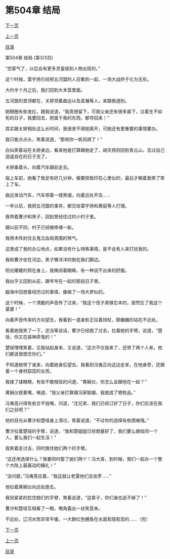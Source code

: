 <h1>第504章   结局</h1>
            <div><p><a href="./1512_%E5%BC%80%E6%96%B0%E4%B9%A6%E4%BA%86.md">下一页</a></p><p><a href="./1510_%E7%AC%AC504%E7%AB%A0_%E7%BB%93%E5%B1%80.md">上一页</a></p><p><a href="../">目录</a></p></div>
            <div><p>第504章   结局 (第3/3页)</p><p>“您客气了，以后会有更多灵皇级别人物出现的。”</p><p>这个时候，雷宇扬已经把五河盟的人召集到一起，一场大战终于化为无形。</p><p>大约半个月之后，我们回到大本营里面。</p><p>五河盟的首领都在，关婷领着曲远以及袁瀚等人，来跟我道别。</p><p>她眼圈有些发红，跟我说道，“我真想留下，可我父亲还有很多属下，过着生不如死的日子，我要回去，把属于我的东西，都夺回来！”</p><p>其实跟关婷相处这么长时间，我很舍不得她离开，可她还有更重要的事情要办。</p><p>我只能点点头，笑着说道，“那祝你一帆风顺了！”</p><p>白仙笑着站在关婷身边，看来他是打算跟她走了，胡天扬则回到青丘山，去过自己逍遥自在的日子去了。</p><p>关婷垂着头，向着汽车跟前走去。</p><p>临上车前，她看了我足有好几分钟，像要把我印在心里似的，最后才朝着我笑了笑上了车。</p><p>曲远发动汽车，汽车带着一缕黑烟，向着远处开去……</p><p>一年以后，我把五河盟的事务，都交给雷宇扬和黄庭等人打理。</p><p>我带着曹汐和黑子，回到曾经住过的小村子里。</p><p>跟以前不同，村子已经被修缮一新。</p><p>我用术阵封住五鬼泣血局周围的煞气。</p><p>这里成了我的办公地点，如果没有什么特殊事情，是不会有人来打扰我的。</p><p>我和曹汐坐在河边，黑子懒洋洋的倒在我们脚边。</p><p>阳光暖暖的照在身上，我微闭着眼睛，有一种说不出来的舒服。</p><p>我似乎又回到从前，跟爷爷在一起的那段日子里。</p><p>脑海中回想着经历过的事情，像做了一场大梦似的。</p><p>这个时候，一个清脆的声音传了过来，“我这个侄子真够忘本的，居然忘了我这个婆婆！”</p><p>向着声音传来的方向望去，我看到一道身影正拄着拐杖，颤巍巍的站在不远处。</p><p>看着她我笑了一下，还没等说话，曹汐已经跑了过去，拉着她的手臂，说道，“楚瑶，你又在装神弄鬼的！”</p><p>楚瑶嘿嘿笑着，见我站起身来，又说道，“这次不仅我来了，还带了两个人来。他们都说很想念你们。”</p><p>不知道她带了谁来，向着她身后望去，我看到冯夷正向这边走来，在他身旁，还跟着一个身材窈窕的女孩。</p><p>我揉了揉眼睛，有些不敢相信的问道，“黄婉仪，你怎么会跟他在一起？”</p><p>黄婉仪抿着嘴，嗔道，“我父亲打算跟冯家联姻，我就成了牺牲品。”</p><p>冯夷高兴得有些合不拢嘴，问道，“沈兄弟，我们已经订好了日子，你们应该在我们之前吧？”</p><p>他的目光从曹汐和楚瑶身上滑过，笑着说道，“不过你的选择有些困难哦。”</p><p>曹汐拉着楚瑶的手臂，说道，“我和楚姐姐已经商量好了，我们要么嫁给同一个人，要么我们一起生活！”</p><p>我笑着走过去，同时挽住她们两个的手臂。</p><p>“这还用选择什么？我要同时娶了她们两个！冯大哥，到时候，我们一起办一个整个大陆上最轰动的婚礼！”</p><p>“没问题，”冯夷答应着，“我这就让老雷他们去张罗……”</p><p>他拉着黄婉仪向远处跑去。</p><p>我则紧紧的拉住她们的手臂，笑着说道，“这辈子，你们谁也逃不掉了！”</p><p>曹汐和楚瑶互相看了一眼，嘴角露出一丝笑意来。</p><p>不远处，辽河水势异常平缓，一大群红色鲤鱼在水面若隐若现的……（完）</p></div>
            <div><p><a href="./1512_%E5%BC%80%E6%96%B0%E4%B9%A6%E4%BA%86.md">下一页</a></p><p><a href="./1510_%E7%AC%AC504%E7%AB%A0_%E7%BB%93%E5%B1%80.md">上一页</a></p><p><a href="../">目录</a></p></div>
